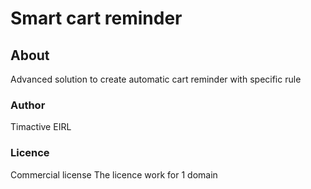 # Smart cart reminder

## About

Advanced solution to create automatic cart reminder with specific rule

### Author
Timactive EIRL

### Licence

Commercial license
The licence work for 1 domain